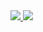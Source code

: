 <a href="https://github.com/anuraghazra/github-readme-stats">
  <img src="https://github-readme-stats-wtlllll.vercel.app/api?username=wtlllll190812&count_private=true&show_icons=true&theme=onedark&PAT_1" />
</a>
<a href="https://github.com/anuraghazra/github-readme-stats">
 <img src="https://github-readme-stats-wtlllll.vercel.app/api/wakatime?username=wtlllll&count_private=true&show_icons=true&theme=onedark&layout=compact" />
</a>


<!--[![GitHub Streak](https://github-readme-streak-stats.herokuapp.com?user=wtlllll190812&theme=onedark_duo&hide_border=true&date_format=%5BY.%5Dn.j)](https://git.io/streak-stats)
-->

<!-- ![Metrics](https://metrics.lecoq.io/wtlllll190812?template=classic&achievements=1&isocalendar=1&languages=1&base=header%2C%20activity%2C%20community%2C%20repositories%2C%20metadata&base.indepth=false&base.hireable=false&isocalendar=false&isocalendar.duration=half-year&languages=false&languages.limit=8&languages.threshold=0%25&languages.other=false&languages.colors=github&languages.sections=most-used&languages.indepth=false&languages.analysis.timeout=15&languages.categories=markup%2C%20programming&languages.recent.categories=markup%2C%20programming&languages.recent.load=300&languages.recent.days=14&achievements=false&achievements.threshold=C&achievements.secrets=true&achievements.display=detailed&achievements.limit=0&config.timezone=Asia%2FShanghai) -->

